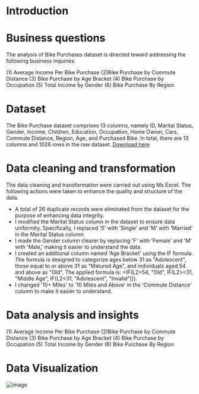 # Introduction

# Business questions
The analysis of Bike Purchases dataset is directed toward addressing the following business inquiries.

(1) Average Income Per Bike Purchase
(2)Bike Purchase by Commute Distance
(3) Bike Purchase by Age Bracket
(4) Bike Purchase by Occupation
(5) Total Income by Gender
(6) Bike Purchase By Region

# Dataset
The Bike Purchase dataset comprises 13 columns, namely ID, Marital Status, Gender, Income, Children, Education, Occupation, Home Owner, Cars, Commute Distance, Region, Age, and Purchased Bike. In total, there are 13 columns and 1026 rows in the raw dataset. [Download here](https://github.com/AlexTheAnalyst/Excel-Tutorial/blob/main/Excel%20Project%20Dataset.xlsx)

# Data cleaning and transformation
The data cleaning and transformation were carried out using Ms Excel. The following actions were taken to enhance the quality and structure of the data.

* A total of 26 duplicate records were eliminated from the dataset for the purpose of enhancing data integrity.
* I modified the Marital Status column in the dataset to ensure data uniformity. Specifically, I replaced 'S' with 'Single' and 'M' with 'Married' in the Marital Status column.
* I made the Gender column clearer by replacing 'F' with 'Female' and 'M' with 'Male,' making it easier to understand the data.
* I created an additional column named 'Age Bracket' using the IF formula. The formula is designed to categorize ages below 31 as "Adolescent", those equal to or above 31 as "Matured Age", and individuals aged 54 and above as "Old". The applied formula is: =IF(L2>54, "Old", IF(L2>=31, "Middle Age", IF(L2<31, "Adolescent", "Invalid"))).
* I changed '10+ Miles' to '10 Miles and Above' in the 'Commute Distance' column to make it easier to understand.

# Data analysis and insights

(1) Average Income Per Bike Purchase
(2)Bike Purchase by Commute Distance
(3) Bike Purchase by Age Bracket
(4) Bike Purchase by Occupation
(5) Total Income by Gender
(6) Bike Purchase By Region

# Data Visualization
![image](https://github.com/OluwatobiAkintokun/Bike-Sales-Analysis/assets/137109080/8b204796-3a3b-4bee-9ed1-b817e3331dde)
